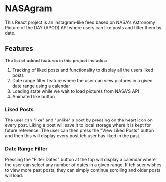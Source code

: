 # NASAgram

This React project is an instagram-like feed based on NASA's Astronomy Picture of the DAY (APOD) API where users
can like posts and filter them by date.

## Features

The list of added features in this project includes:
1. Tracking of liked posts and functionality to display all the users liked posts
2. Date range filter feature where the user can view pictures in a given date range using a calendar
3. Loading state while we wait to load pictures from NASA'S API
4. Animated like button

### Liked Posts

The user can "like" and "unlike" a post by pressing on the heart icon on every post. Liking a post
will save it to local storage where it is kept for future reference. The user can then press the "View Liked Posts"
button and then this will display every post teh user has liked in the past.

### Date Range Filter

Pressing the "Filter Dates" button at the top will display a calendar where the user can select any number of dates
in a given range. If teh suer wishes to view more past posts, they can simply continue scrolling and older posts will load.
